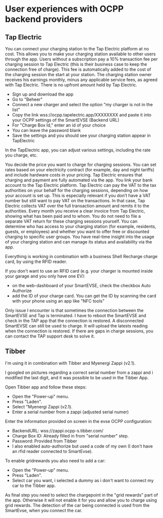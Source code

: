 # User experiences with OCPP backend providers

## Tap Electric

You can connect your charging station to the Tap Electric platform at no cost. This allows you to make your charging station available to other users through the app. Users without a subscription pay a 10% transaction fee per charging session to Tap Electric (this is their business case to keep the connection free of charge). This fee is automatically added to the cost of the charging session the start at your station. The charging station owner receives his earnings monthly, minus any applicable service fees, as agreed with Tap Electric. There is no upfront amount held by Tap Electric.

- Sign up and download the app
- Go to "Beheer"
- Connect a new charger and select the option "my charger is not in the list"
- Copy the link wss://ocpp.tapelectric.app/XXXXXXXX and paste it into your OCPP settings of the SmartEVSE (Backend URL)
- For "Charge Box Id," enter an id of your choice
- You can leave the password blank
- Save the settings and you should see your charging station appear in TapElectric


In the TapElectric app, you can adjust various settings, including the rate you charge, etc.

You decide the price you want to charge for charging sessions. You can set rates based on your electricity contract (for example, day and night tariffs) and include hardware costs in your pricing. Tap Electric ensures that charging and payment are fully automated via the app. You link your bank account to the Tap Electric platform.
Tap Electric can pay the VAT to the tax authorities on your behalf for the charging sessions, depending on how your account is set up. This is especially relevant if you don’t have a VAT number but still want to pay VAT on the transactions. In that case, Tap Electric collects VAT over the full transaction amount and remits it to the authorities. Every month you receive a clear invoice from Tap Electric, showing what has been paid and to whom. You do not need to file a separate VAT return for these charging sessions yourself.
You can determine who has access to your charging station (for example, residents, guests, or employees) and whether you want to offer free or discounted charging to specific user groups. You have real-time insight into the usage of your charging station and can manage its status and availability via the app.

Everything is working in combination with a business Shell Recharge charge card, by using the RFID reader.

If you don't want to use an RFID card (e.g. your charger is mounted inside your garage and you only have one EV):
- on the web-dashboard of your SmartEVSE, check the checkbox Auto Authorize
- add the ID of your charge card. You can get the ID by scanning the card with your phone using an app like "NFC tools"


Only issue I encounter is that sometimes the connection between the SmartEVSE and Tap is terminated. I have to reboot the SmartEVSE and check in the TAP app that the connection is restored. A disconnected SmartEVSE can still be used to charge. It will upload the latests reading when the connection is restored. If there are gaps in charge sessions, you can contact the TAP support desk to solve it.



## Tibber

I'm using it in combination with Tibber and Myenergi Zappi (v2.1).

I googled on pictures regarding a correct serial number from a zappi and i modified the last digit, and it was possible to be used in the Tibber App.

Open Tibber app and follow these steps:
- Open the "Power-up" menu.
- Press "Laden".
- Select "Myenergi Zappi (v2.1).
- Enter a serial number from a zappi (adjusted serial numer)

Enter the information provided on screen in the evse OCPP configuration:
- BackendURL: wss://zappi.ocpp-s.tibber.com/
- Charge Box ID: Already filled in from "serial number" step.
- Password: Provided from Tibber
- I also enabled auto-authorize but used a code of my own (I don't have an rfid reader connected to SmartEvse).

To enable gridrewards you also need to add a car:
- Open the "Power-up" menu.
- Press "Laden".
- Select car you want, i selected a dummy as i don't want to connect my car to the Tibber app.

As final step you need to select the chargepoint in the "grid rewards" part of the app. Otherwise it will not enable it for you and allow you to charge using grid rewards. The detection of the car being connected is used from the SmartEvse, when you connect the car.

